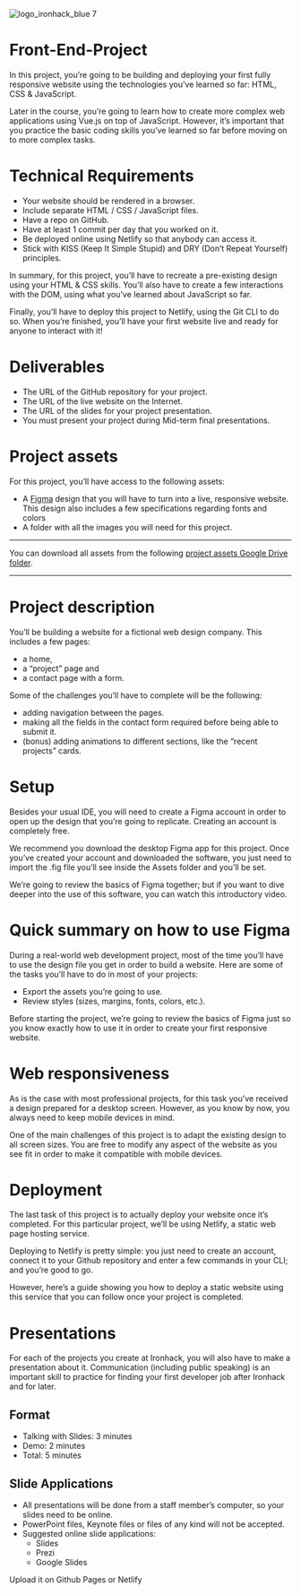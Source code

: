 ![logo_ironhack_blue 7](https://user-images.githubusercontent.com/23629340/40541063-a07a0a8a-601a-11e8-91b5-2f13e4e6b441.png)

# Front-End-Project

In this project, you’re going to be building and deploying your first fully responsive website using the technologies you’ve learned so far: HTML, CSS & JavaScript.

Later in the course, you’re going to learn how to create more complex web applications using Vue.js on top of JavaScript. However, it’s important that you practice the basic coding skills you’ve learned so far before moving on to more complex tasks.

# Technical Requirements
* Your website should be rendered in a browser.
* Include separate HTML / CSS / JavaScript files.
* Have a repo on GitHub.
* Have at least 1 commit per day that you worked on it.
* Be deployed online using Netlify so that anybody can access it.
* Stick with KISS (Keep It Simple Stupid) and DRY (Don’t Repeat Yourself) principles.

In summary, for this project, you’ll have to recreate a pre-existing design using your HTML & CSS skills. You’ll also have to create a few interactions with the DOM, using what you’ve learned about JavaScript so far.

Finally, you’ll have to deploy this project to Netlify, using the Git CLI to do so. When you’re finished, you’ll have your first website live and ready for anyone to interact with it!

# Deliverables
* The URL of the GitHub repository for your project.
* The URL of the live website on the Internet.
* The URL of the slides for your project presentation.
* You must present your project during Mid-term final presentations.

# Project assets
For this project, you’ll have access to the following assets:

* A <a href="https://figma.com">Figma</a> design that you will have to turn into a live, responsive website. This design also includes a few specifications regarding fonts and colors
* A folder with all the images you will need for this project.

<hr>
You can download all assets from the following <a href="https://drive.google.com/drive/folders/1s48zMkVPVFViY2Go1H6_4prQ3sAS--FV?usp=sharing">project assets Google Drive folder</a>.
<hr>

# Project description
You’ll be building a website for a fictional web design company. This includes a few pages:

* a home,
* a “project” page and
* a contact page with a form.

Some of the challenges you’ll have to complete will be the following:

* adding navigation between the pages.
* making all the fields in the contact form required before being able to submit it.
* (bonus) adding animations to different sections, like the “recent projects” cards.

# Setup
Besides your usual IDE, you will need to create a Figma account in order to open up the design that you’re going to replicate. Creating an account is completely free.

We recommend you download the desktop Figma app for this project. Once you’ve created your account and downloaded the software, you just need to import the .fig file you’ll see inside the Assets folder and you’ll be set.

We’re going to review the basics of Figma together; but if you want to dive deeper into the use of this software, you can watch this introductory video.

# Quick summary on how to use Figma
During a real-world web development project, most of the time you’ll have to use the design file you get in order to build a website. Here are some of the tasks you’ll have to do in most of your projects:

* Export the assets you’re going to use.
* Review styles (sizes, margins, fonts, colors, etc.).

Before starting the project, we’re going to review the basics of Figma just so you know exactly how to use it in order to create your first responsive website.

# Web responsiveness
As is the case with most professional projects, for this task you’ve received a design prepared for a desktop screen. However, as you know by now, you always need to keep mobile devices in mind.

One of the main challenges of this project is to adapt the existing design to all screen sizes. You are free to modify any aspect of the website as you see fit in order to make it compatible with mobile devices.

# Deployment
The last task of this project is to actually deploy your website once it’s completed. For this particular project, we’ll be using Netlify, a static web page hosting service.

Deploying to Netlify is pretty simple: you just need to create an account, connect it to your Github repository and enter a few commands in your CLI; and you’re good to go.

However, here’s a guide showing you how to deploy a static website using this service that you can follow once your project is completed.

# Presentations
For each of the projects you create at Ironhack, you will also have to make a presentation about it. Communication (including public speaking) is an important skill to practice for finding your first developer job after Ironhack and for later.

## Format
* Talking with Slides: 3 minutes
* Demo: 2 minutes
* Total: 5 minutes

## Slide Applications
* All presentations will be done from a staff member’s computer, so your slides need to be online.
* PowerPoint files, Keynote files or files of any kind will not be accepted.
* Suggested online slide applications:
    * Slides
    * Prezi
    * Google Slides

Upload it on Github Pages or Netlify
